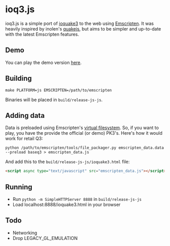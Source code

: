 # ioq3.js

ioq3.js is a simple port of [ioquake3](http://www.ioquake3.org) to the web using [Emscripten](http://github.com/kripken/emscripten). It was
heavily inspired by inolen's [quakejs](https://github.com/inolen/quakejs), but aims to be simpler and up-to-date with the latest Emscripten features.

## Demo

You can play the demo version [here](https://dl.dropboxusercontent.com/u/62064441/ioquake3.js/ioquake3.html).

## Building

```shell
make PLATFORM=js EMSCRIPTEN=/path/to/emscripten
```

Binaries will be placed in `build/release-js-js`.

## Adding data

Data is preloaded using Emscripten's [virtual filesystem](http://kripken.github.io/emscripten-site/docs/porting/files/packaging_files.html). So, if
you want to play, you have the provide the official (or demo) PK3's. Here's how it would work for retail Q3:

```shell
python /path/to/emscripten/tools/file_packager.py emscripten_data.data --preload baseq3 > emscripten_data.js
```

And add this to the `build/release-js-js/ioquake3.html` file:

```html
<script async type="text/javascript" src="emscripten_data.js"></script>
```

## Running

* Run `python -m SimpleHTTPServer 8888` in `build/release-js-js`
* Load localhost:8888/ioquake3.html in your browser

## Todo

* Networking
* Drop LEGACY_GL_EMULATION
